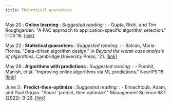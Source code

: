 ```yaml
---
title: Theoretical guarantees
---
```


May 20
: **Online learning**
: *Suggested reading:*
: - Gupta, Rishi, and Tim Roughgarden. "A PAC approach to application-specific algorithm selection." ITCS'16. [[link]](https://arxiv.org/pdf/1511.07147.pdf)

May 22
: **Statistical guarantees**
: *Suggested reading:*
: - Balcan, Maria-Florina. "Data-driven algorithm design." In *Beyond the worst-case analysis of algorithms*. Cambridge University Press, '21. [[link]](https://arxiv.org/pdf/2011.07177.pdf)

May 29
: **Algorithms with predictions**
: *Suggested reading:*
: - Purohit, Manish, et al. "Improving online algorithms via ML predictions." NeurIPS'18. [[link]](https://papers.nips.cc/paper/2018/file/73a427badebe0e32caa2e1fc7530b7f3-Paper.pdf)

June 3
: **Predict-then-optimize**
: *Suggested reading:*
: - Elmachtoub, Adam, and Paul Grigas. "Smart 'predict, then optimize'." Management Science 68.1 (2022): 9-26. [[link]](https://pubsonline.informs.org/doi/pdf/10.1287/mnsc.2020.3922)

